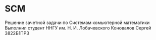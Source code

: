# SCM
Решение зачетной задачи по Системам комьютерной математики
Выполнил студент ННГУ им. Н. И. Лобачевского Коновалов Сергей 3822Б1ПР3
